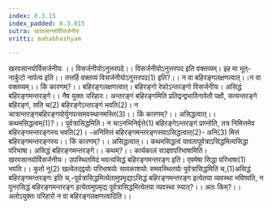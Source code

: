 ```yaml
---
index: 8.3.15
index_padded: 8.3.015
sutra: खरवसानयोर्विसर्जनीयः
vritti: mahabhashyam

---
```

 खरवसानयोर्विसर्जनीयः ।। विसर्जनीयोऽनुत्तरपदे।। विसर्जनीयोऽनुत्तरपद इति वक्तव्यम्। इह मा भूत्-नार्कुटो नार्पत्य इति।। तत्तर्हि वक्तव्यं विसर्जनीयोऽनुत्तरपद(1) इति?।। न वा बहिरङ्गलक्षणत्वात्।।न वा वक्तव्यम्।। किं कारणम्?।। बहिरङ्गलक्षणत्वात्। बहिरङ्गो रेफोऽन्तरङ्गो विसर्जनीयः। असिद्धं बहिरङ्गमन्तरङ्गे।। नैष युक्तः परिहारः। अन्तरङ्गं बहिरङ्गमिति प्रतिद्वन्द्वभाविनावेतौ पक्षौ, सत्यन्तरङ्गे बहिरङ्गं, सति च(2) बहिरङ्गेऽन्तरङ्गं भवति(2)। न चात्रान्तरङ्गबहिरङ्गयोर्युगपत्समवस्थानमस्ति(3)।। किं कारणम्?।। असिद्धत्वात्।। कथमसिद्धत्वम्(1)?।। पूर्वत्रासिद्धमिति। न चाऽनभिनिर्वृत्ते(1) बहिरङ्गेऽन्तरङ्गं प्राप्नोति, तत्र निमित्तमेव बहिरङ्गमन्तरङ्गस्य भवति(2)। -अनिमित्तं बहिरङ्गमन्तरङ्गस्याऽसिद्धत्वात्(2)- अनि(3) मित्तं बहिरङ्गमन्तरङ्गस्य।। किं कारणम्?।। असिद्धत्वात्।। कथमसिद्धत्वं यावतापूर्वत्राऽसिद्धमित्यसिद्धा परिभाषा। असिद्धं बहिरङ्गमन्तरङ्गे।। कथम्?।। कार्यकालं सञ्ज्ञापरिभाषामिति। खरवसानयोर्विसर्जनीयः। उपस्थितमिदं भवत्यसिद्धं बहिरङ्गमन्तरङ्ग इति। एवमेषा सिद्धा परिभाषा(1) भवति।। कुतो नु(2) खल्वेतद्द्वयोः परिभाषयोः सावकाशयोः समवस्थितयोः पूर्वत्रासिद्धमिति च,(1)असिद्धं बहिरङ्गमन्तरङ्गः इति च,-पूर्वत्रासिद्धमित्येतामुपमृद्याऽसिद्धं बहिरङ्गमन्तरङ्ग इत्येतया व्यवस्था भविष्यति, न पुनरसिद्धं बहिरङ्गमन्तरङ्ग इत्येतामुपमृद्य पूर्वत्रासिद्धमित्येतया व्यवस्था स्यात्?।। अतः किम्?।। अतोऽयुक्तः परिहारो न वा बहिरङ्गलक्षणत्वादिति।। 